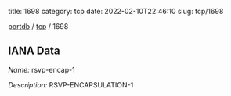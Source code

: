 title: 1698
category: tcp
date: 2022-02-10T22:46:10
slug: tcp/1698

[portdb](/) / [tcp](/category/tcp.html) / 1698


## IANA Data

_Name:_ rsvp-encap-1

_Description:_ RSVP-ENCAPSULATION-1

